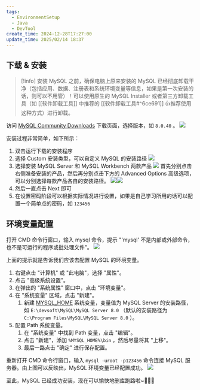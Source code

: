 ```yaml
---
tags:
  - EnvironmentSetup
  - Java
  - DevTool
create_time: 2024-12-28T17:27:00
update_time: 2025/02/14 18:37
---
```


## 下载 & 安装

> [!info]
> 安装 MySQL 之前，确保电脑上原来安装的 MySQL 已经彻底卸载干净（包括应用、数据、注册表和系统环境变量等信息，如果是第一次安装的话，则可以不用管）！可以使用原生的 MySQL Installer 或者第三方卸载工具（如 [[软件卸载工具]] 中推荐的 [[软件卸载工具#^6ce691]] 👍推荐使用这种方式）进行卸载。

访问 [MySQL Community Downloads](https://dev.mysql.com/downloads/installer/) 下载页面，选择版本，如 `8.0.40` 。
![](https://cdn.jsdelivr.net/gh/xihuanxiaorang/img2/202412161050204.png)

安装过程非常简单，如下所示：

1. 双击运行下载的安装程序
2. 选择 Custom 安装类型，可以自定义 MySQL 的安装路径
   ![](https://cdn.jsdelivr.net/gh/xihuanxiaorang/img2/202412161050780.png)
3. 选择安装 MySQL Server 和 MySQL Workbench 两款产品
   ![](https://cdn.jsdelivr.net/gh/xihuanxiaorang/img2/202412161050392.png)
   首先分别点击右侧准备安装的产品，然后再分别点击下方的 Advanced Options 高级选项，可以分别选择每款产品各自的安装路径。
   ![](https://cdn.jsdelivr.net/gh/xihuanxiaorang/img2/202412161051941.png)![](https://cdn.jsdelivr.net/gh/xihuanxiaorang/img2/202412161051267.png)
4. 然后一直点击 Next 即可
5. 在设置密码阶段可以根据实际情况进行设置，如果是自己学习所用的话可以配置一个简单点的密码，如 `123456`

## 环境变量配置

打开 CMD 命令行窗口，输入 mysql 命令，提示 "'mysql' 不是内部或外部命令，也不是可运行的程序或批处理文件"。
![](https://cdn.jsdelivr.net/gh/xihuanxiaorang/img2/202412161051340.png)

上面的提示就是告诉我们应该去配置 MySQL 的环境变量。

1. 右键点击 "计算机" 或 "此电脑"，选择 "属性"。
2. 点击 "高级系统设置"。
3. 在弹出的 "系统属性" 窗口中，点击 "环境变量"。
4. 在 "系统变量" 区域，点击 "新建"。
    1. 新建 <u>MYSQL_HOME</u> 系统变量，变量值为 MySQL Server 的安装路径，如 `E:\devsoft\MySQL\MySQL Server 8.0` （默认的安装路径为 `C:\Program Files\MySQL\MySQL Server 8.0` ）。
5. 配置 Path 系统变量。
    1. 在 "系统变量" 中找到 Path 变量，点击 "编辑"。
    2. 点击 "新建"，添加 `%MYSQL_HOME%\bin` ，然后尽量将其 "上移"。
    3. 最后一路点击 "确定" 进行保存配置。

重新打开 CMD 命令行窗口，输入 `mysql -uroot -p123456` 命令连接 MySQL 服务器。由上图可以反映出，MySQL 环境变量已经配置成功。
![](https://cdn.jsdelivr.net/gh/xihuanxiaorang/img2/202412161052169.png)

至此，MySQL 已经成功安装，现在可以愉快地删库跑路啦~🌸🌸🌸
